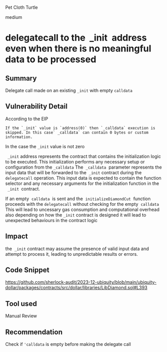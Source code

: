 Pet Cloth Turtle

medium

# delegatecall to the  _init  address even when there is no meaningful data to be processed

## Summary
Delegate call made on an  existing `_init` with empty `calldata`

## Vulnerability Detail
According to the EIP
```solidity
If the `_init` value is `address(0)` then `_calldata` execution is skipped. In this case` _calldata` can contain 0 bytes or custom information.
```
In the case the `_init` value is not zero 


` _init`  address represents the contract that contains the initialization logic to be executed.
This initialization performs any necessary setup or configuration from the `_calldata`
The  `_calldata`  parameter represents the input data that will be forwarded to the  `_init`  contract during the `delegatecall` operation. This input data is expected to contain the function selector and any necessary arguments for the initialization function in the ` _init `contract.

If an empty  `calldata`  is sent and the  `initializeDiamondCut`  function proceeds with the `delegatecall` without checking for the empty  `calldata` This will lead to uncessary gas consumption and computational overhead also depending on how the `_init` contract is designed it will lead to unexpected behaviours in the contract logic 
## Impact
the  `_init`  contract may assume the presence of valid input data and attempt to process it, leading to unpredictable results or errors.
## Code Snippet

https://github.com/sherlock-audit/2023-12-ubiquity/blob/main/ubiquity-dollar/packages/contracts/src/dollar/libraries/LibDiamond.sol#L393
## Tool used

Manual Review

## Recommendation
Check if `'calldata` is empty before making the delegate call 
